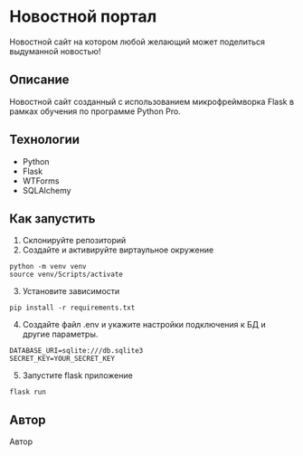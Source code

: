 # Новостной портал

Новостной сайт на котором любой желающий может поделиться выдуманной новостью!

## Описание

Новостной сайт созданный с использованием микрофреймворка Flask в рамках обучения по программе Python Pro.

## Технологии

- Python
- Flask
- WTForms
- SQLAlchemy

## Как запустить

1. Склонируйте репозиторий
2. Создайте и активируйте виртаульное окружение

```commandline
python -m venv venv
source venv/Scripts/activate
```

3. Установите зависимости

```commandline
pip install -r requirements.txt
```

4. Создайте файл .env и укажите настройки подключения к БД и другие параметры.

```commandline
DATABASE_URI=sqlite:///db.sqlite3
SECRET_KEY=YOUR_SECRET_KEY
```

5. Запустите flask приложение

```commandline
flask run
```

## Автор

Автор
